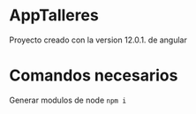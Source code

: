 # AppTalleres

Proyecto creado con la version 12.0.1. de angular

# Comandos necesarios
  Generar modulos de node `npm i`
